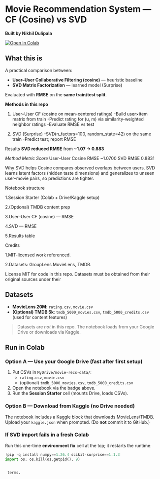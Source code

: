 # Movie Recommendation System — CF (Cosine) vs SVD
**Built by Nikhil Dulipala**

[![Open In Colab](https://colab.research.google.com/assets/colab-badge.svg)](https://colab.research.google.com/github/Nikhild2710/Movie-recommendations/blob/main/Movie_Recommender_Nikhil.ipynb)

## What this is
A practical comparison between:
- **User–User Collaborative Filtering (cosine)** — heuristic baseline  
- **SVD Matrix Factorization** — learned model (Surprise)

Evaluated with **RMSE** on the **same train/test split**.

**Methods in this repo**

1. User–User CF (cosine on mean-centered ratings)
  -Build user×item matrix from train
  -Predict rating for (u, m) via similarity-weighted neighbor ratings
  -Evaluate RMSE vs test


2. SVD (Surprise)
  -SVD(n_factors=100, random_state=42) on the same train
  -Predict test; report RMSE

Results
**SVD reduced RMSE** from **~1.07 → 0.883**

_Method_	         _Metric_	   _Score_
User–User Cosine	RMSE	      ~1.0700
SVD	               RMSE	      0.8831



Why SVD helps
Cosine compares observed overlaps between users.
SVD learns latent factors (hidden taste dimensions) and generalizes to unseen user–movie pairs, so predictions are tighter.

Notebook structure

1.Session Starter (Colab + Drive/Kaggle setup)

2.(Optional) TMDB content prep

3.User–User CF (cosine) — RMSE

4.SVD — RMSE

5.Results table

Credits

1.MIT-licensed work referenced.

2.Datasets: GroupLens MovieLens, TMDB.

License
MIT for code in this repo. Datasets must be obtained from their original sources under their

## Datasets
- **MovieLens 20M**: `rating.csv`, `movie.csv`  
- **(Optional) TMDB 5k**: `tmdb_5000_movies.csv`, `tmdb_5000_credits.csv` (used for content features)

> Datasets are *not* in this repo. The notebook loads from your Google Drive or downloads via Kaggle.

## Run in Colab

### Option A — Use your Google Drive (fast after first setup)
1. Put CSVs in `MyDrive/movie-recs-data/`:
   - `rating.csv`, `movie.csv`
   - (optional) `tmdb_5000_movies.csv`, `tmdb_5000_credits.csv`
2. Open the notebook via the badge above.
3. Run the **Session Starter** cell (mounts Drive, loads CSVs).

### Option B — Download from Kaggle (no Drive needed)
The notebook includes a Kaggle block that downloads MovieLens/TMDB.  
Upload your `kaggle.json` when prompted. (Do **not** commit it to GitHub.)

### If SVD import fails in a fresh Colab
Run this one-time **environment fix** cell at the top; it restarts the runtime:
```python
!pip -q install numpy==1.26.4 scikit-surprise==1.1.3
import os; os.kill(os.getpid(), 9)


 terms.
